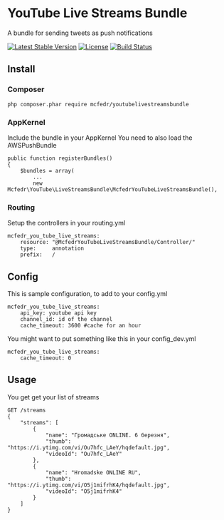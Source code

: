 # YouTube Live Streams Bundle

A bundle for sending tweets as push notifications

[![Latest Stable Version](https://poser.pugx.org/mcfedr/youtubelivestreamsbundle/v/stable.png)](https://packagist.org/packages/mcfedr/youtubelivestreamsbundle)
[![License](https://poser.pugx.org/mcfedr/youtubelivestreamsbundle/license.png)](https://packagist.org/packages/mcfedr/youtubelivestreamsbundle)
[![Build Status](https://travis-ci.org/mcfedr/youtubelivestreamsbundle.svg?branch=master)](https://travis-ci.org/mcfedr/youtubelivestreamsbundle)

## Install

### Composer

    php composer.phar require mcfedr/youtubelivestreamsbundle

### AppKernel

Include the bundle in your AppKernel
You need to also load the AWSPushBundle

    public function registerBundles()
    {
        $bundles = array(
            ...
            new Mcfedr\YouTube\LiveStreamsBundle\McfedrYouTubeLiveStreamsBundle(),

### Routing

Setup the controllers in your routing.yml

    mcfedr_you_tube_live_streams:
        resource: "@McfedrYouTubeLiveStreamsBundle/Controller/"
        type:     annotation
        prefix:   /


## Config

This is sample configuration, to add to your config.yml

    mcfedr_you_tube_live_streams:
        api_key: youtube api key
        channel_id: id of the channel
        cache_timeout: 3600 #cache for an hour

You might want to put something like this in your config_dev.yml

    mcfedr_you_tube_live_streams:
        cache_timeout: 0

## Usage

You get get your list of streams

    GET /streams
    {
        "streams": [
            {
                "name": "Громадське ONLINE. 6 березня",
                "thumb": "https://i.ytimg.com/vi/Ou7hfc_LAeY/hqdefault.jpg",
                "videoId": "Ou7hfc_LAeY"
            },
            {
                "name": "Hromadske ONLINE RU",
                "thumb": "https://i.ytimg.com/vi/O5j1mifrhK4/hqdefault.jpg",
                "videoId": "O5j1mifrhK4"
            }
        ]
    }
